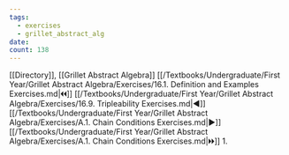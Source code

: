 ```yaml
---
tags:
  - exercises
  - grillet_abstract_alg
date:
count: 138
---
```

[[Directory]], [[Grillet Abstract Algebra]]
[[/Textbooks/Undergraduate/First Year/Grillet Abstract Algebra/Exercises/16.1. Definition and Examples Exercises.md|🞀🞀]] [[/Textbooks/Undergraduate/First Year/Grillet Abstract Algebra/Exercises/16.9. Tripleability Exercises.md|◀]] [[/Textbooks/Undergraduate/First Year/Grillet Abstract Algebra/Exercises/A.1. Chain Conditions Exercises.md|▶]] [[/Textbooks/Undergraduate/First Year/Grillet Abstract Algebra/Exercises/A.1. Chain Conditions Exercises.md|🞂🞂]]
1. 